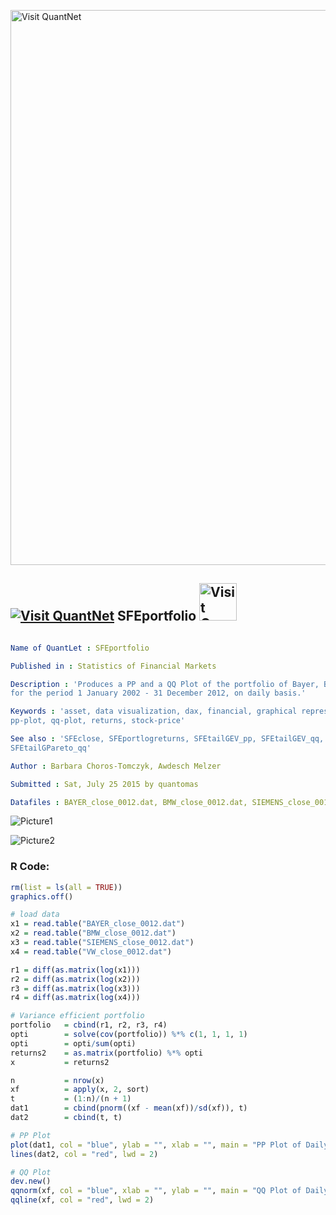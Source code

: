 
[<img src="https://github.com/QuantLet/Styleguide-and-FAQ/blob/master/pictures/banner.png" width="888" alt="Visit QuantNet">](http://quantlet.de/)

## [<img src="https://github.com/QuantLet/Styleguide-and-FAQ/blob/master/pictures/qloqo.png" alt="Visit QuantNet">](http://quantlet.de/) **SFEportfolio** [<img src="https://github.com/QuantLet/Styleguide-and-FAQ/blob/master/pictures/QN2.png" width="60" alt="Visit QuantNet 2.0">](http://quantlet.de/)

```yaml

Name of QuantLet : SFEportfolio

Published in : Statistics of Financial Markets

Description : 'Produces a PP and a QQ Plot of the portfolio of Bayer, BMW, Siemens and Volkswagen
for the period 1 January 2002 - 31 December 2012, on daily basis.'

Keywords : 'asset, data visualization, dax, financial, graphical representation, plot, portfolio,
pp-plot, qq-plot, returns, stock-price'

See also : 'SFEclose, SFEportlogreturns, SFEtailGEV_pp, SFEtailGEV_qq, SFEtailGPareto_pp,
SFEtailGPareto_qq'

Author : Barbara Choros-Tomczyk, Awdesch Melzer

Submitted : Sat, July 25 2015 by quantomas

Datafiles : BAYER_close_0012.dat, BMW_close_0012.dat, SIEMENS_close_0012.dat, VW_close_0012.dat

```

![Picture1](SFEportfolio_1-1.png)

![Picture2](SFEportfolio_2-1.png)


### R Code:
```r
rm(list = ls(all = TRUE))
graphics.off()

# load data
x1 = read.table("BAYER_close_0012.dat")
x2 = read.table("BMW_close_0012.dat")
x3 = read.table("SIEMENS_close_0012.dat")
x4 = read.table("VW_close_0012.dat")

r1 = diff(as.matrix(log(x1)))
r2 = diff(as.matrix(log(x2)))
r3 = diff(as.matrix(log(x3)))
r4 = diff(as.matrix(log(x4)))

# Variance efficient portfolio
portfolio   = cbind(r1, r2, r3, r4)
opti        = solve(cov(portfolio)) %*% c(1, 1, 1, 1)
opti        = opti/sum(opti)
returns2    = as.matrix(portfolio) %*% opti
x           = returns2

n           = nrow(x)
xf          = apply(x, 2, sort)
t           = (1:n)/(n + 1)
dat1        = cbind(pnorm((xf - mean(xf))/sd(xf)), t)
dat2        = cbind(t, t)

# PP Plot
plot(dat1, col = "blue", ylab = "", xlab = "", main = "PP Plot of Daily Return of Portfolio")
lines(dat2, col = "red", lwd = 2)

# QQ Plot
dev.new()
qqnorm(xf, col = "blue", xlab = "", ylab = "", main = "QQ Plot of Daily Return of Portfolio")
qqline(xf, col = "red", lwd = 2)

```
